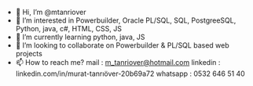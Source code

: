 - 👋 Hi, I’m @mtanriover
- 👀 I’m interested in Powerbuilder, Oracle PL/SQL, SQL, PostgreeSQL, Python, java, c#, HTML, CSS, JS
- 🌱 I’m currently learning python, java, JS
- 💞️ I’m looking to collaborate on Powerbuilder & PL/SQL based web projects
- 📫 How to reach me? 
mail      : m_tanriover@hotmail.com 
linkedin  : linkedin.com/in/murat-tanrıöver-20b69a72
whatsapp  : 0532 646 51 40 

<!---
mtanriover/mtanriover is a ✨ special ✨ repository because its `README.md` (this file) appears on your GitHub profile.
You can click the Preview link to take a look at your changes.
--->

